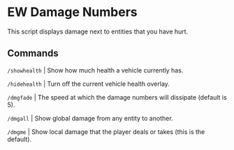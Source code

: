 # EW Damage Numbers

This script displays damage next to entities that you have hurt.

## Commands

`/showhealth` | Show how much health a vehicle currently has.

`/hidehealth` | Turn off the current vehicle health overlay.

`/dmgfade` | The speed at which the damage numbers will dissipate (default is 5).

`/dmgall` | Show global damage from any entity to another.

`/dmgme` | Show local damage that the player deals or takes (this is the default).
